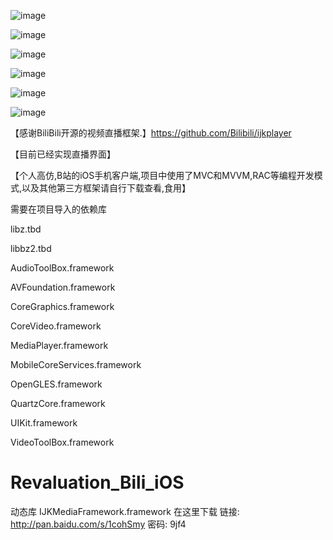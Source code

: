  ![image](https://github.com/CoderGLMumu/Revaluation_Bili_iOS/raw/master/screenshots/bili1.png)
 
 ![image](https://github.com/CoderGLMumu/Revaluation_Bili_iOS/raw/master/screenshots/bili2.png)
 
 ![image](https://github.com/CoderGLMumu/Revaluation_Bili_iOS/raw/master/screenshots/bili3.png)
 
 ![image](https://github.com/CoderGLMumu/Revaluation_Bili_iOS/raw/master/screenshots/bili4.png)
 
 ![image](https://github.com/CoderGLMumu/Revaluation_Bili_iOS/raw/master/screenshots/bili5.png)
 
 ![image](https://github.com/CoderGLMumu/Revaluation_Bili_iOS/raw/master/screenshots/bili6.png)
 
【感谢BiliBili开源的视频直播框架.】https://github.com/Bilibili/ijkplayer

【目前已经实现直播界面】

【个人高仿,B站的iOS手机客户端,项目中使用了MVC和MVVM,RAC等编程开发模式,以及其他第三方框架请自行下载查看,食用】

需要在项目导入的依赖库

libz.tbd

libbz2.tbd

AudioToolBox.framework

AVFoundation.framework

CoreGraphics.framework

CoreVideo.framework

MediaPlayer.framework

MobileCoreServices.framework

OpenGLES.framework

QuartzCore.framework

UIKit.framework

VideoToolBox.framework

# Revaluation_Bili_iOS

动态库 IJKMediaFramework.framework 在这里下载
链接: http://pan.baidu.com/s/1cohSmy 密码: 9jf4
